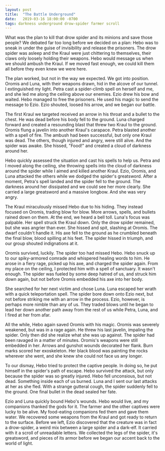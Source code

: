 ```yaml
---
layout: post
title:  "The Battle Underground"
date:   2019-03-16 18:00:00 -0700
tags: darkness underground drow-spider farmer scroll
---
```


What was the plan to kill that drow spider and its minions and save those people? We debated far too long before we decided on a plan: Hebo was to sneak in under the guise of invisibility and release the prisoners. The drow spider was asleep and the Kraul were just chittering to themselves, their claws only loosely holding their weapons. Hebo would message us when we should ambush the Kraul. If we moved fast enough, we could kill them all before they even knew we were here. 

The plan worked, but not in the way we expected. We got into position. Oromis and Luna, with their weapons drawn, hid in the alcove of our tunnel. I extinguished my light. Petra cast a spider-climb spell on herself and me, and she led me along the ceiling above our enemies. Ezio drew his bow and waited. Hebo managed to free the prisoners. He used his magic to send the message to Ezio. Ezio shouted, loosed his arrow, and we began our battle.

The first Kraul we targeted received an arrow in his throat and a bullet to the chest. He was dead before his body fell to the ground. Luna charged forward and created a resounding blast that threw two Kraul to the ground. Oromis flung a javelin into another Kraul's carapace. Petra blasted another with a spell of fire. The ambush had been successful, but only one Kraul was dead. The others, though injured and angry, were still alive. And the spider was awake. She hissed, "Food!" and created a cloud of darkness around her.

Hebo quickly assessed the situation and cast his spells to help us. Petra and I moved along the ceiling, she throwing spells into the cloud of darkness around the spider while I aimed and killed another Kraul. Ezio, Oromis, and Luna attacked the others while we dodged the spider's greatsword. After a moment, Petra's spell landed and the spider fell to the ground. The darkness around her dissipated and we could see her more clearly. She carried a large greatsword and a massive longbow. And she was very angry.
 
The Kraul miraculously missed Hebo due to his hiding. They instead focused on Oromis, trading blow for blow. More arrows, spells, and bullets rained down on them. At the end, we heard a bell toll. Luna's focus was palpable. Her spell struck the Kraul down. Only the drow spider remained, but she was angrier than ever. She hissed and spit, slashing at Oromis. The dwarf couldn't handle it. His axe fell to the ground as he crumbled beneath the final blow, blood spilling at his feet. The spider hissed in triumph, and our group shouted indignations at it.

Oromis survived, luckily. The spider too had missed Hebo. Hebo snuck up to our spiky-armored comrade and whispered healing words to him. He arose in a fiery rage, picked up his axe, and charged the spider again. From my place on the ceiling, I protected him with a spell of sanctuary. It wasn't enough. The spider was fueled by some deep hatred of us, and struck him down again, but not before Oromis embedded his axe into her body. 

She searched for her next victim and chose Luna. Luna escaped her wrath with a quick teleportation spell. The spider bore down onto Ezio next, but not before striking me with an arrow in the process. Ezio, however, is perhaps more nimble than any of us. They traded blows until he began to lead her down another path away from the rest of us while Petra, Luna, and I fired at her from afar.

All the while, Hebo again saved Oromis with his magic. Oromis was severely weakened, but was in a rage again. He threw his last javelin, impaling the spider. Only then did she realize what she was up against. The spider had been ravaged in a matter of minutes. Oromis's weapons were still embedded in her. Arrows and gunshot wounds decorated her flank. Burn marks scored her exoskeleton. Her black blood was painting the rocks wherever she went, and she knew she could not face us any longer.

To our dismay, Hebo tried to protect the captive people. In doing so, he put himself in the spider's path of escape. Hebo survived the attack, but only because the spider was so greatly injured. Hebo fell unconsious, but not dead. Something inside each of us burned. Luna and I sent our last attacks at her as she fled. With a strange gutteral cough, the spider suddenly fell to the ground. One final bullet in the dead sealed her fate.

Ezio and Luna quickly bound Hebo's wounds. Hebo would live, and my companions thanked the gods for it. The farmer and the other captives were lucky to be alive. My food-eating companions fed them and gave them water. We recovered some weapons from the Kraul and got ready to return to the surface. Before we left, Ezio discovered that the creature was in fact a drow-spider, a weird mix between a large spider and a dark-elf. It carried with it a scroll of unreadable letters. We collected the legs of the spider, it's greatsword, and pieces of its armor before we began our accent back to the world of light.